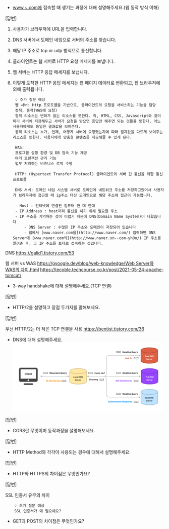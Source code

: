 - [www.~.com에](http://www.%7E.xn--com-568n/) 접속할 때 생기는 과정에 대해 설명해주세요.(웹 동작 방식 이해)

[답변]

1. 사용자가 브라우저에 URL을 입력합니다.
2. DNS 서버에서 도메인 네임으로 서버의 주소를 찾습니다.
3. 해당 IP 주소로 tcp or udp 방식으로 통신합니다.
4. 클라이언트는 웹 서버로 HTTP 요청 메세지를 보냅니다.
5. 웹 서버는 HTTP 응답 메세지를 보냅니다.
6. 이렇게 도착한 HTTP 응답 메세지는 웹 페이지 데이터로 변환되고, 웹 브라우저에 의해 출력됩니다.


        💡 추가 질문 예상
        웹 서버: Http 프로토콜을 기반으로, 클라이언트의 요청을 서비스하는 기능을 담당
        정적, 동적(WAS에 요청)
        정적 리소스는 변화가 없는 리소스를 뜻한다. 즉, HTML, CSS, Javascript와 같이 미리 서버에 저장해두고 서버가 요청을 받으면 응답만 해주면 되는 것들을 뜻한다. 어느 사용자에게도 동일한 결과값을 보여준다.
        동적 리소스는 누가, 언제, 어떻게 서버에 요청했는지에 따라 결과값을 다르게 보여주는 리소스를 뜻한다. 사용자에게 맞춤형 콘텐츠를 제공해줄 수 있게 된다.
        
        WAS: 
        프로그램 실행 환경 및 DB 접속 기능 제공
        여러 트랜잭션 관리 기능
        업무 처리하는 비즈니스 로직 수행
        
        HTTP: (Hypertext Transfer Protocol) 클라이언트와 서버 간 통신을 위한 통신 프로토콜
        
        DNS 서버: 도메인 네임 시스템 서버로 도메인에 네트워크 주소를 저장하고있어서 사용자가 브라우저에 접근할 때 ip주소 대신 도메인으로 해당 주소에 접근이 가능합니다.
        
        - Host : 인터넷에 연결된 컴퓨터 한 대 한대
        - IP Address : host끼리 통신을 하기 위해 필요한 주소
        - IP 주소를 기억하는 것이 어렵기 때문에 DNS(Domain Name System)이 나왔습니다
            - DNS Server : 수많은 IP 주소와 도메인이 저장되어 있습니다
            - 웹에서 [www.naver.com을](http://www.naver.com/) 입력하면 DNS Server에 [www.naver.com의](http://www.naver.xn--com-yh0o/) IP 주소를 알려준 후, 그 IP 주소를 토대로 접속하는 것입니다.

DNS
https://galid1.tistory.com/53

웹 서버 vs WAS
[https://gyoogle.dev/blog/web-knowledge/Web Server와 WAS의 차이.html](https://gyoogle.dev/blog/web-knowledge/Web%20Server%EC%99%80%20WAS%EC%9D%98%20%EC%B0%A8%EC%9D%B4.html)
https://tecoble.techcourse.co.kr/post/2021-05-24-apache-tomcat/

- 3-way handshake에 대해 설명해주세요.(TCP 연결)

[답변]

- HTTP/2를 설명하고 장점 두가지를 말해보세요.

[답변]

우선 HTTP/2는 더 적은 TCP 연결을 사용
https://bentist.tistory.com/36

- DNS에 대해 설명해주세요.
![](./image/DNS-동작과정.jpg)

[답변]

- CORS란 무엇이며 동작과정을 설명해보세요.

[답변]

- HTTP Method와 각각이 사용되는 경우에 대해서 설명해주세요.

[답변]

- HTTP와 HTTPS의 차이점은 무엇인가요?

[답변]

SSL 인증서 유무의 차이


        💡 추가 질문 예상
        SSL 인증서가 왜 필요해요?

- GET과 POST의 차이점은 무엇인가요?
